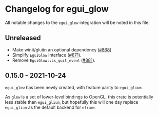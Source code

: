 # Changelog for egui_glow
All notable changes to the `egui_glow` integration will be noted in this file.


## Unreleased
* Make winit/glutin an optional dependency ([#868](https://github.com/emilk/egui/pull/868)).
* Simplify `EguiGlow` interface ([#871](https://github.com/emilk/egui/pull/871)).
* Remove `EguiGlow::is_quit_event` ([#881](https://github.com/emilk/egui/pull/881)).


## 0.15.0 - 2021-10-24
`egui_glow` has been newly created, with feature parity to `egui_glium`.

As `glow` is a set of lower-level bindings to OpenGL, this crate is potentially less stable than `egui_glium`,
but hopefully this will one day replace `egui_glium` as the default backend for `eframe`.
